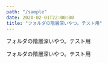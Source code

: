 ```yaml
---
path: "/sample"
date: 2020-02-01T22:00:00
title: "フォルダの階層深いやつ。テスト用"
---
```


フォルダの階層深いやつ。テスト用


フォルダの階層深いやつ。テスト用
